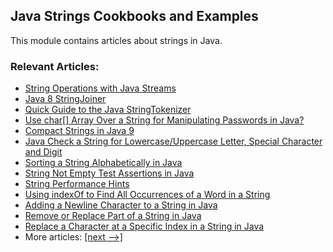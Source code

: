 ## Java Strings Cookbooks and Examples

This module contains articles about strings in Java.

### Relevant Articles:
- [String Operations with Java Streams](https://www.baeldung.com/java-stream-operations-on-strings)
- [Java 8 StringJoiner](https://www.baeldung.com/java-string-joiner)
- [Quick Guide to the Java StringTokenizer](https://www.baeldung.com/java-stringtokenizer)
- [Use char[] Array Over a String for Manipulating Passwords in Java?](https://www.baeldung.com/java-storing-passwords)
- [Compact Strings in Java 9](https://www.baeldung.com/java-9-compact-string)
- [Java Check a String for Lowercase/Uppercase Letter, Special Character and Digit](https://www.baeldung.com/java-lowercase-uppercase-special-character-digit-regex)
- [Sorting a String Alphabetically in Java](https://www.baeldung.com/java-sort-string-alphabetically)
- [String Not Empty Test Assertions in Java](https://www.baeldung.com/java-assert-string-not-empty)
- [String Performance Hints](https://www.baeldung.com/java-string-performance)
- [Using indexOf to Find All Occurrences of a Word in a String](https://www.baeldung.com/java-indexOf-find-string-occurrences)
- [Adding a Newline Character to a String in Java](https://www.baeldung.com/java-string-newline)
- [Remove or Replace Part of a String in Java](https://www.baeldung.com/java-remove-replace-string-part)
- [Replace a Character at a Specific Index in a String in Java](https://www.baeldung.com/java-replace-character-at-index)
- More articles: [[next -->]](/java-strings-2)
